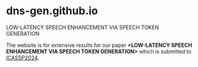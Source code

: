 # dns-gen.github.io
LOW-LATENCY SPEECH ENHANCEMENT VIA SPEECH TOKEN GENERATION

The website is for extensive results for our paper **\<LOW-LATENCY SPEECH ENHANCEMENT VIA SPEECH TOKEN GENERATION\>** which is submitted to [ICASSP2024](https://2024.ieeeicassp.org/).
